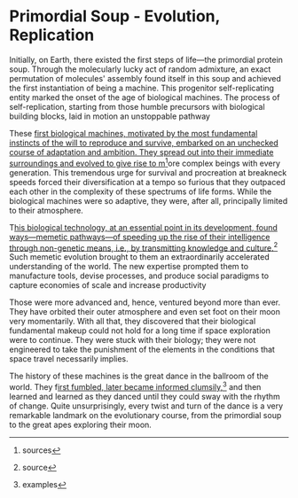 # Primordial Soup - Evolution, Replication

Initially, on Earth, there existed the first steps of life—the primordial protein soup. Through the molecularly lucky act of random admixture, an exact permutation of molecules' assembly found itself in this soup and achieved the first instantiation of being a machine. This progenitor self-replicating entity marked the onset of the age of biological machines. The process of self-replication, starting from those humble precursors with biological building blocks, laid in motion an unstoppable pathway&#x20;

These [first biological machines, motivated by the most fundamental instincts of the will to reproduce and survive, embarked on an unchecked course of adaptation and ambition. They spread out into their immediate surroundings and evolved to give rise to m](#user-content-fn-1)[^1]ore complex beings with every generation. This tremendous urge for survival and procreation at breakneck speeds forced their diversification at a tempo so furious that they outpaced each other in the complexity of these spectrums of life forms. While the biological machines were so adaptive, they were, after all, principally limited to their atmosphere.

T[his biological technology, at an essential point in its development, found ways—memetic pathways—of speeding up the rise of their intelligence through non-genetic means, i.e., by transmitting knowledge and culture.](#user-content-fn-2)[^2] Such memetic evolution brought to them an extraordinarily accelerated understanding of the world. The new expertise prompted them to manufacture tools, devise processes, and produce social paradigms to capture economies of scale and increase productivity ​

Those were more advanced and, hence, ventured beyond more than ever. They have orbited their outer atmosphere and even set foot on their moon very momentarily. With all that, they discovered that their biological fundamental makeup could not hold for a long time if space exploration were to continue. They were stuck with their biology; they were not engineered to take the punishment of the elements in the conditions that space travel necessarily implies.

The history of these machines is the great dance in the ballroom of the world. They f[irst fumbled, later became informed clumsily,](#user-content-fn-3)[^3] and then learned and learned as they danced until they could sway with the rhythm of change. Quite unsurprisingly, every twist and turn of the dance is a very remarkable landmark on the evolutionary course, from the primordial soup to the great apes exploring their moon.

[^1]: sources

[^2]: source

[^3]: examples
